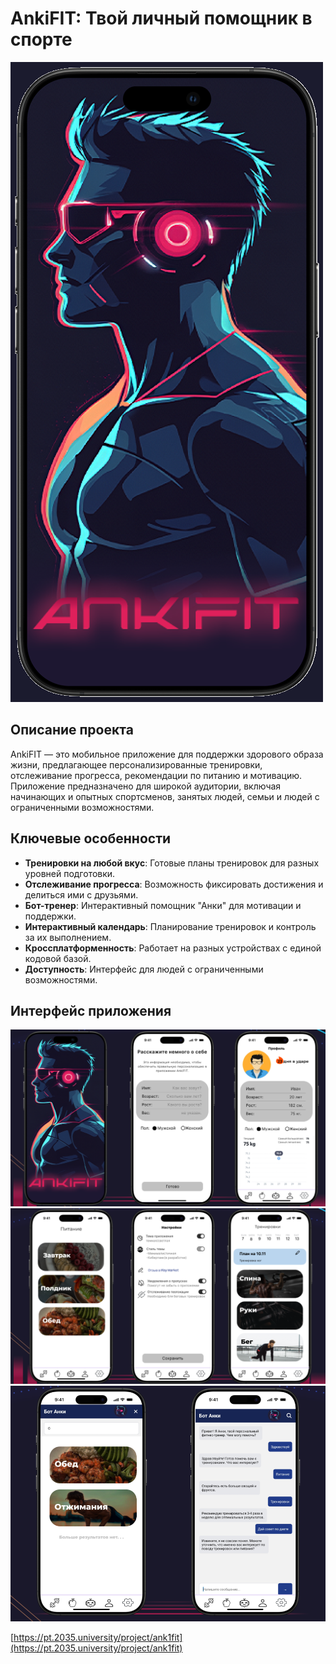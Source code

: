 # AnkiFIT: Твой личный помощник в спорте

![Логотип AnkiFIT](/assets/imgr/first.png) 

## Описание проекта
AnkiFIT — это мобильное приложение для поддержки здорового образа жизни, предлагающее персонализированные тренировки, отслеживание прогресса, рекомендации по питанию и мотивацию. Приложение предназначено для широкой аудитории, включая начинающих и опытных спортсменов, занятых людей, семьи и людей с ограниченными возможностями.

## Ключевые особенности
- **Тренировки на любой вкус**: Готовые планы тренировок для разных уровней подготовки.
- **Отслеживание прогресса**: Возможность фиксировать достижения и делиться ими с друзьями.
- **Бот-тренер**: Интерактивный помощник "Анки" для мотивации и поддержки.
- **Интерактивный календарь**: Планирование тренировок и контроль за их выполнением.
- **Кроссплатформенность**: Работает на разных устройствах с единой кодовой базой.
- **Доступность**: Интерфейс для людей с ограниченными возможностями.

## Интерфейс приложения
![](/assets/imgr/logo1.png)
![](/assets/imgr/logo2.png)
![](/assets/imgr/logo3.png)

[https://pt.2035.university/project/ank1fit](https://pt.2035.university/project/ank1fit)